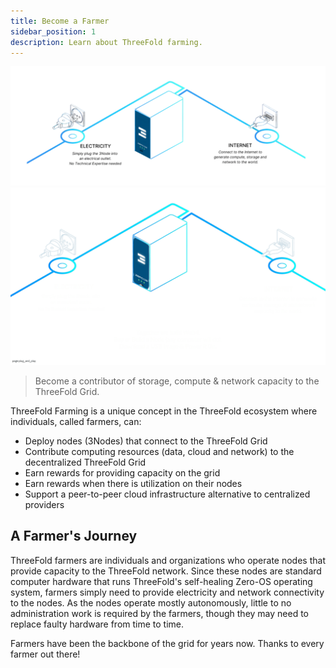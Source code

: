```yaml
---
title: Become a Farmer
sidebar_position: 1
description: Learn about ThreeFold farming.
---
```


![Become a Farmer](./img/become_farmer_light.png#gh-light-mode-only)![Become a Farmer](./img/become_farmer_dark.png#gh-dark-mode-only)

> Become a contributor of storage, compute & network capacity to the ThreeFold Grid.

ThreeFold Farming is a unique concept in the ThreeFold ecosystem where individuals, called farmers, can:

- Deploy nodes (3Nodes) that connect to the ThreeFold Grid
- Contribute computing resources (data, cloud and network) to the decentralized ThreeFold Grid
- Earn rewards for providing capacity on the grid
- Earn rewards when there is utilization on their nodes
- Support a peer-to-peer cloud infrastructure alternative to centralized providers

## A Farmer's Journey

ThreeFold farmers are individuals and organizations who operate nodes that provide capacity to the ThreeFold network. Since these nodes are standard computer hardware that runs ThreeFold's self-healing Zero-OS operating system, farmers simply need to provide electricity and network connectivity to the nodes. As the nodes operate mostly autonomously, little to no administration work is required by the farmers, though they may need to replace faulty hardware from time to time.

Farmers have been the backbone of the grid for years now. Thanks to every farmer out there!